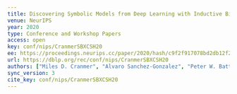 ```yaml
---
title: Discovering Symbolic Models from Deep Learning with Inductive Biases.
venue: NeurIPS
year: 2020
type: Conference and Workshop Papers
access: open
key: conf/nips/CranmerSBXCSH20
ee: https://proceedings.neurips.cc/paper/2020/hash/c9f2f917078bd2db12f23c3b413d9cba-Abstract.html
url: https://dblp.org/rec/conf/nips/CranmerSBXCSH20
authors: ["Miles D. Cranmer", "Alvaro Sanchez-Gonzalez", "Peter W. Battaglia", "Rui Xu", "Kyle Cranmer", "David N. Spergel", "Shirley Ho"]
sync_version: 3
cite_key: conf/nips/CranmerSBXCSH20
---
```

